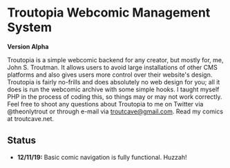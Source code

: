 # Troutopia Webcomic Management System

**Version Alpha**

Troutopia is a simple webcomic backend for any creator, but mostly for, me, John S. Troutman. It allows users to avoid large installations of other CMS platforms and also gives users more control over their website's design. Troutopia is fairly no-frills and does absolutely no web design for you; all it does is run the webcomic archive with some simple hooks. I taught myself PHP in the process of coding this, so things may or may not work correctly. Feel free to shoot any questions about Troutopia to me on Twitter via @theonlytrout or through e-mail via troutcave@gmail.com. Read my comics at troutcave.net.

## Status

* **12/11/19:** Basic comic navigation is fully functional.  Huzzah!
